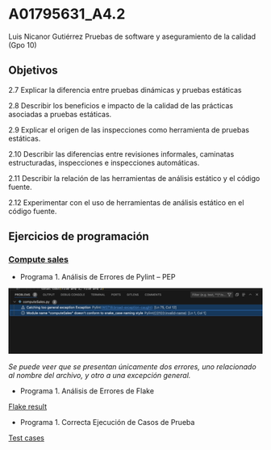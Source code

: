 # A01795631_A4.2

Luis Nicanor Gutiérrez
Pruebas de software y aseguramiento de la calidad (Gpo 10)

## Objetivos
2.7 Explicar la diferencia entre pruebas dinámicas y pruebas estáticas

2.8 Describir los beneficios e impacto de la calidad de las prácticas asociadas a pruebas estáticas.

2.9 Explicar el origen de las inspecciones como herramienta de pruebas estáticas.

2.10 Describir las diferencias entre revisiones informales, caminatas estructuradas, inspecciones e inspecciones automáticas.

2.11 Describir la relación de las herramientas de análisis estático y el código fuente.

2.12 Experimentar con el uso de herramientas de análisis estático en el código fuente.

## Ejercicios de programación

### [Compute sales](https://github.com/luisnicg/A01795631_A5.2/tree/main/)

* Programa 1. Análisis de Errores de Pylint – PEP 

![Pylint](Evidences/C1-Pylint.png "Pylint result")

*Se puede veer que se presentan únicamente dos errores, uno relacionado al nombre del archivo, y otro a una excepción general.*


* Programa 1. Análisis de Errores de Flake


[Flake result](https://github.com/luisnicg/A01795631_A5.2/blob/main/Evidences/C2-%20Flake.mp4)


* Programa 1. Correcta Ejecución de Casos de Prueba

[Test cases](https://github.com/luisnicg/A01795631_A5.2/blob/main/Evidences/C3-TestCases.mp4)